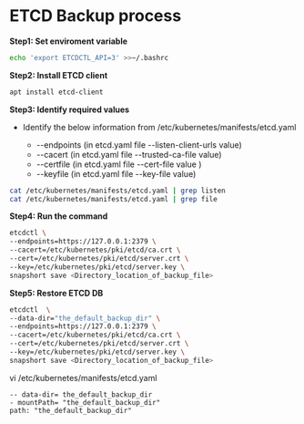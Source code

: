 # ETCD Backup process

**Step1: Set enviroment variable**

```sh
echo 'export ETCDCTL_API=3' >>~/.bashrc
```

**Step2: Install ETCD client**

```sh
apt install etcd-client
```
**Step3: Identify required values**
- Identify the below information from /etc/kubernetes/manifests/etcd.yaml

    - --endpoints (in etcd.yaml file --listen-client-urls value)
    - --cacert (in etcd.yaml file --trusted-ca-file value)
    - --certfile (in etcd.yaml file --cert-file value )
    - --keyfile (in etcd.yaml file --key-file value)

```sh
cat /etc/kubernetes/manifests/etcd.yaml | grep listen
cat /etc/kubernetes/manifests/etcd.yaml | grep file
```
**Step4: Run the command**

```sh
etcdctl \
--endpoints=https://127.0.0.1:2379 \
--cacert=/etc/kubernetes/pki/etcd/ca.crt \
--cert=/etc/kubernetes/pki/etcd/server.crt \
--key=/etc/kubernetes/pki/etcd/server.key \
snapshort save <Directory_location_of_backup_file>
```

**Step5: Restore ETCD DB**

```sh
etcdctl  \
--data-dir="the_default_backup_dir" \
--endpoints=https://127.0.0.1:2379 \
--cacert=/etc/kubernetes/pki/etcd/ca.crt \
--cert=/etc/kubernetes/pki/etcd/server.crt \
--key=/etc/kubernetes/pki/etcd/server.key \
snapshort save <Directory_location_of_backup_file>
```

vi /etc/kubernetes/manifests/etcd.yaml

```
-- data-dir= the_default_backup_dir
- mountPath= "the_default_backup_dir"
path: "the_default_backup_dir"
```